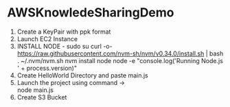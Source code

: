 # AWSKnowledeSharingDemo
1. Create a KeyPair with ppk format
2. Launch EC2 Instance
3. INSTALL NODE - 
		sudo su
		curl -o- https://raw.githubusercontent.com/nvm-sh/nvm/v0.34.0/install.sh | bash
		. ~/.nvm/nvm.sh
		nvm install node
		node -e "console.log('Running Node.js ' + process.version)"
4. Create HelloWorld Directory and paste main.js
5. Launch the project using command ->  
 		node main.js
6. Create S3 Bucket

